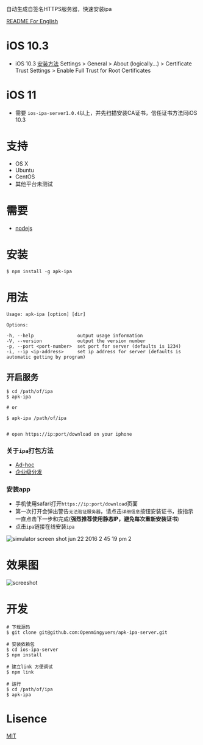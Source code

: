 自动生成自签名HTTPS服务器，快速安装ipa

[README For English](./README-en.md)

# iOS 10.3
* iOS 10.3 [安装方法](https://github.com/bumaociyuan/ios-ipa-server/issues/23) Settings > General > About (logically...) > Certificate Trust Settings > Enable Full Trust for Root Certificates

# iOS 11
* 需要 `ios-ipa-server1.0.4`以上，并先扫描安装CA证书，信任证书方法同iOS 10.3


# 支持
* OS X
* Ubuntu
* CentOS
* 其他平台未测试

# 需要
* [nodejs](https://nodejs.org/)

# 安装
```
$ npm install -g apk-ipa
```

# 用法
```
Usage: apk-ipa [option] [dir]

Options:

-h, --help                output usage information
-V, --version             output the version number
-p, --port <port-number>  set port for server (defaults is 1234)
-i, --ip <ip-address>     set ip address for server (defaults is automatic getting by program)
```

## 开启服务
```
$ cd /path/of/ipa
$ apk-ipa

# or

$ apk-ipa /path/of/ipa


# open https://ip:port/download on your iphone
```

### 关于`ipa`打包方法
* [Ad-hoc](https://developer.apple.com/library/ios/documentation/IDEs/Conceptual/AppDistributionGuide/TestingYouriOSApp/TestingYouriOSApp.html)
* [企业级分发](https://developer.apple.com/library/ios/documentation/IDEs/Conceptual/AppDistributionGuide/DistributingEnterpriseProgramApps/DistributingEnterpriseProgramApps.html)

### 安装app
* 手机使用safari打开`https://ip:port/download`页面
* 第一次打开会弹出警告`无法验证服务器`，请点击`详细信息`按钮安装证书，按指示一直点击下一步和完成(**强烈推荐使用静态IP，避免每次重新安装证书**)
* 点击`ipa`链接在线安装`ipa`


![simulator screen shot jun 22 2016 2 45 19 pm 2](https://cloud.githubusercontent.com/assets/4977911/16257320/66c5ff7e-388a-11e6-827a-b5708b86e272.png)
# 效果图
![screeshot](screeshot.png)


# 开发

```
# 下载源码
$ git clone git@github.com:Openmingyuers/apk-ipa-server.git

# 安装依赖包
$ cd ios-ipa-server
$ npm install 

# 建立link 方便调试
$ npm link

# 运行
$ cd /path/of/ipa
$ apk-ipa
```

# Lisence
[MIT](https://github.com/Openmingyuers/apk-ipa-server/blob/master/LICENSE.md)

